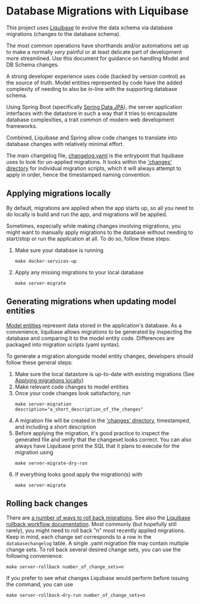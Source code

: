 # Database Migrations with Liquibase

This project uses [Liquibase](https://www.liquibase.org/) to evolve the data schema via database migrations (changes to
the database schema).

The most common operations have shorthands and/or automations set up to make a normally _very_ painful or at least
delicate part of development more streamlined. Use this document for guidance on handling Model and DB Schema changes.

A strong developer experience uses code (backed by version control) as the source of truth. Model entities represented
by code have the added complexity of needing to also be in-line with the supporting database schema.

Using Spring Boot (specifically [Spring Data JPA](https://spring.io/projects/spring-data-jpa)), the server application
interfaces with the datastore in such a way that it tries to encapsulate database complexities, a trait common of modern
web development frameworks.

Combined, Liquibase and Spring allow code changes to translate into database changes with relatively minimal effort.

The main changelog file, [changelog.yaml](../server/src/main/resources/db/changelog/) is the entrypoint that liquibase
uses to look for un-applied migrations. It looks within the ['changes' directory](../server/src/main/resources/db/changelog/changes)
for individual migration scripts, which it will always attempt to apply in order, hence the timestamped naming
convention.

## Applying migrations locally

By default, migrations are applied when the app starts up, so all you need to do locally is build and run the app, and
migrations will be applied.

Sometimes, especially while making changes involving migrations, you might want to manually apply migrations to the
database without needing to start/stop or run the application at all. To do so, follow these steps:

1. Make sure your database is running
   ```
   make docker-services-up
   ```
1. Apply any missing migrations to your local database
   ```
   make server-migrate
   ```

## Generating migrations when updating model entities

[Model entities](../server/src/main/java/nj/lwd/ui/claimantintake/model) represent data stored in the application's
database. As a convenience, liquibase allows migrations to be generated by inspecting the database and comparing it to
the model entity code. Differences are packaged into migration scripts (yaml syntax).

To generate a migration alongside model entity changes, developers should follow these general steps:

1. Make sure the local datastore is up-to-date with existing migrations (See [Applying migrations locally](#applying-migrations-locally))
1. Make relevant code changes to model entities
1. Once your code changes look satisfactory, run
   ```
   make server-migration description="a_short_description_of_the_changes"
   ```
1. A migration file will be created in the ['changes' directory](../server/src/main/resources/db/changelog/changes),
   timestamped, and including a short description
1. Before applying the migration, it's good practice to inspect the generated file and verify that the changeset looks
   correct. You can also always have Liquibase print the SQL that it plans to execute for the migration using
   ```
   make server-migrate-dry-run
   ```
1. If everything looks good apply the migration(s) with
   ```
   make server-migrate
   ```

## Rolling back changes

There are [a number of ways to roll back migrations](https://docs.liquibase.com/commands/home.html#database-rollback-commands).
See also the [Liquibase rollback workflow documentation](https://docs.liquibase.com/workflows/liquibase-community/using-rollback.html).
Most commonly (but hopefully still rarely), you might need to roll back "n" most recently applied migrations. Keep in
mind, each change set corresponds to a row in the `databasechangelog` table. A single .yaml migration file
may contain multiple change sets.
To roll back several desired change sets, you can use the following convenience:

```
make server-rollback number_of_change_sets=n
```

If you prefer to see what changes Liquibase would perform before issuing the command, you can use

```
make server-rollback-dry-run number_of_change_sets=n
```
